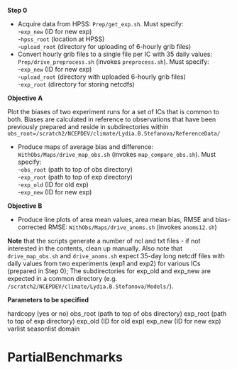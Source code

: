**Step 0**
- Acquire data from HPSS: `Prep/get_exp.sh`. Must specify:    
-`exp_new` (ID for new exp)   
-`hpss_root` (location at HPSS)   
-`upload_root` (directory for uploading of 6-hourly grib files)
- Convert hourly grib files to a single file per IC with 35 daily values: `Prep/drive_preprocess.sh` (invokes `preprocess.sh`). Must specify:        
-`exp_new` (ID for new exp)   
-`upload_root` (directory with uploaded 6-hourly grib files)   
-`exp_root` (directory for storing netcdfs)

**Objective A** 

Plot the biases of two experiment runs for a set of ICs that is common to both. 
Biases are calculated in reference to observations that have been previously prepared and reside in subdirectories within `obs_root=/scratch2/NCEPDEV/climate/Lydia.B.Stefanova/ReferenceData/`
- Produce maps of average bias and difference: `WithObs/Maps/drive_map_obs.sh` (invokes `map_compare_obs.sh`). Must specify:      
-`obs_root` (path to top of obs directory)   
-`exp_root` (path to top of exp directory)    
-`exp_old`  (ID for old exp)   
-`exp_new`  (ID for new exp)   

**Objective B**
- Produce line plots of area mean values, area mean bias, RMSE and bias-corrected RMSE: `WithObs/Maps/drive_anoms.sh` (invokes `anoms12.sh`)

**Note** that the scripts generate a number of ncl and txt files - if not interested in the contents, clean up manually.
Also note that `drive_map_obs.sh` and `drive_anoms.sh` expect 35-day long netcdf files with daily values from two experiments (exp1 and exp2) for various ICs (prepared in Step 0); The subdirectories for exp_old and exp_new are expected in a common directory (e.g. `/scratch2/NCEPDEV/climate/Lydia.B.Stefanova/Models/`).

**Parameters to be specified**

hardcopy (yes or no)
obs_root (path to top of obs directory)
exp_root (path to top of exp directory) 
exp_old  (ID for old exp)
exp_new  (ID for new exp)
varlist
seasonlist
domain





# PartialBenchmarks
